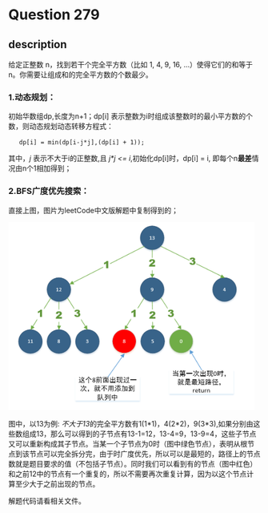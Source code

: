 # Question 279
## description
给定正整数 n，找到若干个完全平方数（比如 1, 4, 9, 16, ...）使得它们的和等于 n。你需要让组成和的完全平方数的个数最少。

### 1.动态规划：
初始华数组dp,长度为n+1；dp[i] 表示整数为i时组成该整数时的最小平方数的个数，则动态规划动态转移方程式：
```
   dp[i] = min(dp[i-j*j],(dp[i] + 1));
``` 

其中，*j* 表示不大于i的正整数,且 *j\*j <= i*,初始化dp[i]时，dp[i] = i, 即每个n**最差**情况由n个1相加得到；

### 2.BFS广度优先搜索：

直接上图，图片为leetCode中文版解题中复制得到的；

![广度优先搜索示例](./279.png)

图中，以13为例: *不大于13*的完全平方数有1(1\*1)，4(2\*2)，9(3\*3),如果分别由这些数组成13，那么可以得到的子节点有13-1=12，13-4=9，13-9=4，这些子节点又可以重新构成其子节点。当某一个子节点为0时（图中绿色节点），表明从根节点到该节点可以完全拆分完，由于时广度优先，所以可以是最短的，路径上的节点数就是题目要求的值（不包括子节点）。同时我们可以看到有的节点（图中红色）和之前12中的节点有一个重复的，所以不需要再次重复计算，因为以这个节点计算至少大于之前出现的节点。

解题代码请看相关文件。


